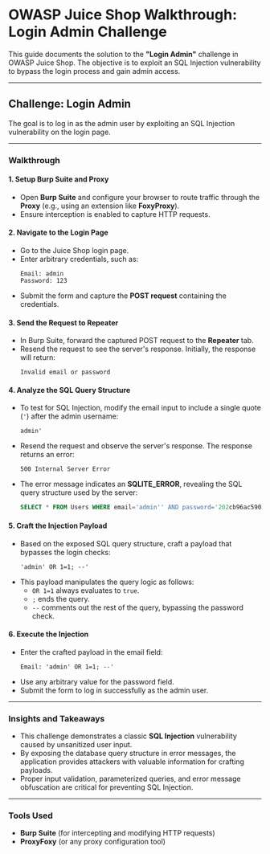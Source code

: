# OWASP Juice Shop Walkthrough: Login Admin Challenge

This guide documents the solution to the **"Login Admin"** challenge in OWASP Juice Shop. The objective is to exploit an SQL Injection vulnerability to bypass the login process and gain admin access.

---

## Challenge: Login Admin

The goal is to log in as the admin user by exploiting an SQL Injection vulnerability on the login page.

---

### Walkthrough

#### 1. **Setup Burp Suite and Proxy**
   - Open **Burp Suite** and configure your browser to route traffic through the **Proxy** (e.g., using an extension like **FoxyProxy**).
   - Ensure interception is enabled to capture HTTP requests.

#### 2. **Navigate to the Login Page**
   - Go to the Juice Shop login page.
   - Enter arbitrary credentials, such as:
     ```
     Email: admin
     Password: 123
     ```
   - Submit the form and capture the **POST request** containing the credentials.

#### 3. **Send the Request to Repeater**
   - In Burp Suite, forward the captured POST request to the **Repeater** tab.
   - Resend the request to see the server's response. Initially, the response will return:
     ```
     Invalid email or password
     ```

#### 4. **Analyze the SQL Query Structure**
   - To test for SQL Injection, modify the email input to include a single quote (`'`) after the admin username:
     ```
     admin'
     ```
   - Resend the request and observe the server's response. The response returns an error:
     ```
     500 Internal Server Error
     ```
   - The error message indicates an **SQLITE_ERROR**, revealing the SQL query structure used by the server:
     ```sql
     SELECT * FROM Users WHERE email='admin'' AND password='202cb96ac59075b964b07152d234b70' AND deletedAt IS NULL
     ```

#### 5. **Craft the Injection Payload**
   - Based on the exposed SQL query structure, craft a payload that bypasses the login checks:
     ```
     'admin' OR 1=1; --'
     ```
   - This payload manipulates the query logic as follows:
     - `OR 1=1` always evaluates to `true`.
     - `;` ends the query.
     - `--` comments out the rest of the query, bypassing the password check.

#### 6. **Execute the Injection**
   - Enter the crafted payload in the email field:
     ```
     Email: 'admin' OR 1=1; --'
     ```
   - Use any arbitrary value for the password field.
   - Submit the form to log in successfully as the admin user.

---

### Insights and Takeaways

- This challenge demonstrates a classic **SQL Injection** vulnerability caused by unsanitized user input.
- By exposing the database query structure in error messages, the application provides attackers with valuable information for crafting payloads.
- Proper input validation, parameterized queries, and error message obfuscation are critical for preventing SQL Injection.

---

### Tools Used

- **Burp Suite** (for intercepting and modifying HTTP requests)
- **ProxyFoxy** (or any proxy configuration tool)
